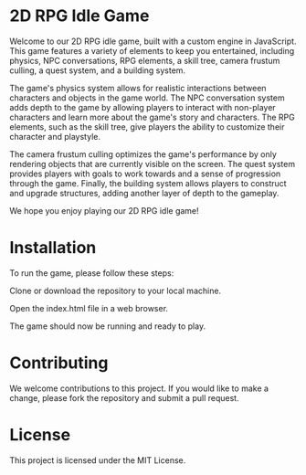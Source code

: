 # 2D RPG Idle Game
Welcome to our 2D RPG idle game, built with a custom engine in JavaScript. This game features a variety of elements to keep you entertained, including physics, NPC conversations, RPG elements, a skill tree, camera frustum culling, a quest system, and a building system.

The game's physics system allows for realistic interactions between characters and objects in the game world. The NPC conversation system adds depth to the game by allowing players to interact with non-player characters and learn more about the game's story and characters. The RPG elements, such as the skill tree, give players the ability to customize their character and playstyle.

The camera frustum culling optimizes the game's performance by only rendering objects that are currently visible on the screen. The quest system provides players with goals to work towards and a sense of progression through the game. Finally, the building system allows players to construct and upgrade structures, adding another layer of depth to the gameplay.

We hope you enjoy playing our 2D RPG idle game!

# Installation
To run the game, please follow these steps:

Clone or download the repository to your local machine.

Open the index.html file in a web browser.

The game should now be running and ready to play.

# Contributing
We welcome contributions to this project. If you would like to make a change, please fork the repository and submit a pull request.

# License
This project is licensed under the MIT License.
